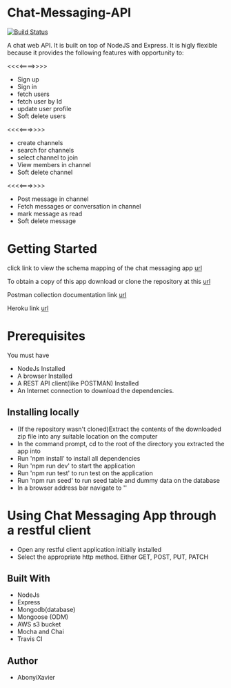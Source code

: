 # Chat-Messaging-API

[![Build Status](https://app.travis-ci.com/AbonyiXavier/Chat-Messaging-API.svg?branch=main)](https://app.travis-ci.com/AbonyiXavier/Chat-Messaging-API)

A chat web API. It is built on top of NodeJS and Express. It is higly flexible because it provides the following features with opportunity to:

<<<<====>>>>
- Sign up
- Sign in
- fetch users
- fetch user by Id 
- update user profile
- Soft delete users


<<<<===>>>>
- create channels
- search for channels
- select channel to join
- View members in channel
- Soft delete channel

<<<<===>>>>
- Post message in channel
- Fetch messages or conversation in channel 
- mark message as read 
- Soft delete message



# Getting Started

click link to view the schema mapping of the chat messaging app [url](https://drive.google.com/file/d/1v8SJ_Krj7V_MAto-sq1D5pV9ua75gfY_/view?usp=sharing)

To obtain a copy of this app download or clone the repository at this [url](https://github.com/AbonyiXavier/Chat-Messaging-API)

Postman collection documentation link [url](https://documenter.getpostman.com/view/7775892/UUy65PgR)

Heroku link [url](https://chat-messaging-api.herokuapp.com)

# Prerequisites

You must have

- NodeJs Installed
- A browser Installed
- A REST API client(like POSTMAN) Installed
- An Internet connection to download the dependencies.

## Installing locally

- (If the repository wasn't cloned)Extract the contents of the downloaded zip file into any suitable location on the computer
- In the command prompt, cd to the root of the directory you extracted the app into
- Run 'npm install' to install all dependencies
- Run 'npm run dev' to start the application
- Run 'npm run test' to run test on the application
- Run 'npm run seed' to run seed table and dummy data on the database
- In a browser address bar navigate to ''

# Using Chat Messaging App through a restful client

- Open any restful client application initially installed
- Select the appropriate http method. Either GET, POST, PUT, PATCH

## Built With

- NodeJs
- Express
- Mongodb(database)
- Mongoose (ODM)
- AWS s3 bucket
- Mocha and Chai
- Travis CI


## Author

- AbonyiXavier
